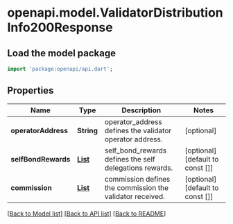 # openapi.model.ValidatorDistributionInfo200Response

## Load the model package
```dart
import 'package:openapi/api.dart';
```

## Properties
Name | Type | Description | Notes
------------ | ------------- | ------------- | -------------
**operatorAddress** | **String** | operator_address defines the validator operator address. | [optional] 
**selfBondRewards** | [**List<GasPrice200ResponsePrice>**](GasPrice200ResponsePrice.md) | self_bond_rewards defines the self delegations rewards. | [optional] [default to const []]
**commission** | [**List<GasPrice200ResponsePrice>**](GasPrice200ResponsePrice.md) | commission defines the commission the validator received. | [optional] [default to const []]

[[Back to Model list]](../README.md#documentation-for-models) [[Back to API list]](../README.md#documentation-for-api-endpoints) [[Back to README]](../README.md)


